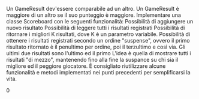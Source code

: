 Un GameResult dev'essere comparabile ad un altro.
Un GameResult è maggiore di un altro se il suo punteggio è maggiore.
Implementare una classe Scoreboard con le seguenti funzionalità:
Possibilità di aggiungere un nuovo risultato
Possibilità di leggere tutti i risultati registrati
Possibilità di ritornare i migliori K risultati, dove K è un parametro variabile.
Possibilità di ottenere i risultati registrati secondo un ordine "suspense", ovvero il primo risultato ritornato è il penultimo per ordine, poi il terzultimo e così via. Gli ultimi due risultati sono l'ultimo ed il primo
L'idea è quella di mostrare tutti i risultati "di mezzo", mantenendo fino alla fine la suspance su chi sia il migliore ed il peggiore giocatore.
È consigliato riutilizzare alcune funzionalità e metodi implementati nei punti precedenti per semplificarsi la vita.
 
0